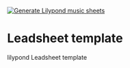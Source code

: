 [![Generate Lilypond music sheets](https://github.com/brona90/leadsheet/workflows/Generate%20Lilypond%20music%20sheets/badge.svg)](https://github.com/brona90/leadsheet/actions?query=workflow%3A%22Generate+Lilypond+music+sheets%22)

# Leadsheet template
lilypond Leadsheet template
